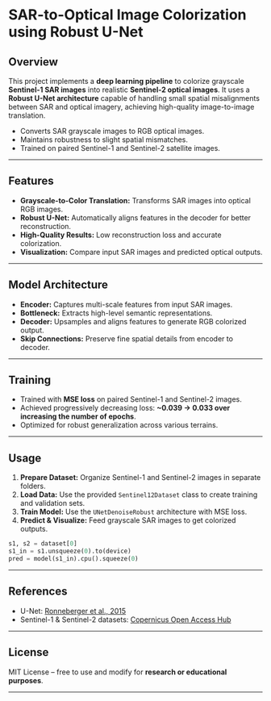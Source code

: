
#  SAR-to-Optical Image Colorization using Robust U-Net

## Overview

This project implements a **deep learning pipeline** to colorize grayscale **Sentinel-1 SAR images** into realistic **Sentinel-2 optical images**. It uses a **Robust U-Net architecture** capable of handling small spatial misalignments between SAR and optical imagery, achieving high-quality image-to-image translation.

* Converts SAR grayscale images to RGB optical images.
* Maintains robustness to slight spatial mismatches.
* Trained on paired Sentinel-1 and Sentinel-2 satellite images.

---

## Features

* **Grayscale-to-Color Translation:** Transforms SAR images into optical RGB images.
* **Robust U-Net:** Automatically aligns features in the decoder for better reconstruction.
* **High-Quality Results:** Low reconstruction loss and accurate colorization.
* **Visualization:** Compare input SAR images and predicted optical outputs.

---

## Model Architecture

* **Encoder:** Captures multi-scale features from input SAR images.
* **Bottleneck:** Extracts high-level semantic representations.
* **Decoder:** Upsamples and aligns features to generate RGB colorized output.
* **Skip Connections:** Preserve fine spatial details from encoder to decoder.

---


## Training

* Trained with **MSE loss** on paired Sentinel-1 and Sentinel-2 images.
* Achieved progressively decreasing loss: **\~0.039 → 0.033 over increasing the number of epochs**.
* Optimized for robust generalization across various terrains.

---

## Usage

1. **Prepare Dataset:** Organize Sentinel-1 and Sentinel-2 images in separate folders.
2. **Load Data:** Use the provided `Sentinel12Dataset` class to create training and validation sets.
3. **Train Model:** Use the `UNetDenoiseRobust` architecture with MSE loss.
4. **Predict & Visualize:** Feed grayscale SAR images to get colorized outputs.

```python
s1, s2 = dataset[0]
s1_in = s1.unsqueeze(0).to(device)
pred = model(s1_in).cpu().squeeze(0)
```

---

## References

* U-Net: [Ronneberger et al., 2015](https://arxiv.org/abs/1505.04597)
* Sentinel-1 & Sentinel-2 datasets: [Copernicus Open Access Hub](https://scihub.copernicus.eu/)

---

## License

MIT License – free to use and modify for **research or educational purposes**.

---

